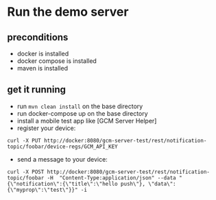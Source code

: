 # Run the demo server

## preconditions

 * docker is installed
 * docker compose is installed
 * maven is installed
 
## get it running

 * run ```mvn clean install``` on the base directory
 * run docker-compose up on the base directory
 * install a mobile test app like [GCM Server Helper]
 * register your device:
```
curl -X PUT http://docker:8080/gcm-server-test/rest/notification-topic/foobar/device-regs/GCM_API_KEY
```
 * send a message to your device:
```
curl -X POST http://docker:8080/gcm-server-test/rest/notification-topic/foobar -H  "Content-Type:application/json" --data "{\"notification\":{\"title\":\"hello push\"}, \"data\":{\"myprop\":\"test\"}}" -i
```
